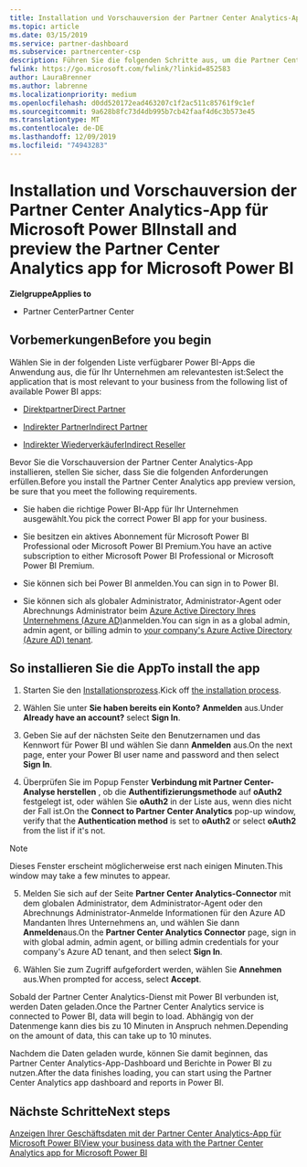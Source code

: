 ```yaml
---
title: Installation und Vorschauversion der Partner Center Analytics-App für Microsoft Power BI | Partner Center
ms.topic: article
ms.date: 03/15/2019
ms.service: partner-dashboard
ms.subservice: partnercenter-csp
description: Führen Sie die folgenden Schritte aus, um die Partner Center Analytics-APP für Power BI (für direkte Partner in CSP) zu installieren und in der Vorschau anzuzeigen.
fwlink: https://go.microsoft.com/fwlink/?linkid=852583
author: LauraBrenner
ms.author: labrenne
ms.localizationpriority: medium
ms.openlocfilehash: d0dd520172ead463207c1f2ac511c85761f9c1ef
ms.sourcegitcommit: 9a628b8fc73d4db995b7cb42faaf4d6c3b573e45
ms.translationtype: MT
ms.contentlocale: de-DE
ms.lasthandoff: 12/09/2019
ms.locfileid: "74943283"
---
```

# <a name="install-and-preview-the-partner-center-analytics-app-for-microsoft-power-bi"></a><span data-ttu-id="ebb99-103">Installation und Vorschauversion der Partner Center Analytics-App für Microsoft Power BI</span><span class="sxs-lookup"><span data-stu-id="ebb99-103">Install and preview the Partner Center Analytics app for Microsoft Power BI</span></span>

<span data-ttu-id="ebb99-104">**Zielgruppe**</span><span class="sxs-lookup"><span data-stu-id="ebb99-104">**Applies to**</span></span>

- <span data-ttu-id="ebb99-105">Partner Center</span><span class="sxs-lookup"><span data-stu-id="ebb99-105">Partner Center</span></span>

## <a name="before-you-begin"></a><span data-ttu-id="ebb99-106">Vorbemerkungen</span><span class="sxs-lookup"><span data-stu-id="ebb99-106">Before you begin</span></span>

<span data-ttu-id="ebb99-107">Wählen Sie in der folgenden Liste verfügbarer Power BI-Apps die Anwendung aus, die für Ihr Unternehmen am relevantesten ist:</span><span class="sxs-lookup"><span data-stu-id="ebb99-107">Select the application that is most relevant to your business from the following list of available Power BI apps:</span></span>
- [<span data-ttu-id="ebb99-108">Direktpartner</span><span class="sxs-lookup"><span data-stu-id="ebb99-108">Direct Partner</span></span>](https://app.powerbi.com/groups/me/getdata/services/direct-providers-partner-analytics)

- [<span data-ttu-id="ebb99-109">Indirekter Partner</span><span class="sxs-lookup"><span data-stu-id="ebb99-109">Indirect Partner</span></span>](https://app.powerbi.com/groups/me/getdata/services/indirect-providers-partner-analytics)

- [<span data-ttu-id="ebb99-110">Indirekter Wiederverkäufer</span><span class="sxs-lookup"><span data-stu-id="ebb99-110">Indirect Reseller</span></span>](https://app.powerbi.com/groups/me/getdata/services/indirect-seller-partner-analytics)

<span data-ttu-id="ebb99-111">Bevor Sie die Vorschauversion der Partner Center Analytics-App installieren, stellen Sie sicher, dass Sie die folgenden Anforderungen erfüllen.</span><span class="sxs-lookup"><span data-stu-id="ebb99-111">Before you install the Partner Center Analytics app preview version, be sure that you meet the following requirements.</span></span>

- <span data-ttu-id="ebb99-112">Sie haben die richtige Power BI-App für Ihr Unternehmen ausgewählt.</span><span class="sxs-lookup"><span data-stu-id="ebb99-112">You pick the correct Power BI app for your business.</span></span>

- <span data-ttu-id="ebb99-113">Sie besitzen ein aktives Abonnement für Microsoft Power BI Professional oder Microsoft Power BI Premium.</span><span class="sxs-lookup"><span data-stu-id="ebb99-113">You have an active subscription to either Microsoft Power BI Professional or Microsoft Power BI Premium.</span></span>

- <span data-ttu-id="ebb99-114">Sie können sich bei Power BI anmelden.</span><span class="sxs-lookup"><span data-stu-id="ebb99-114">You can sign in to Power BI.</span></span>

- <span data-ttu-id="ebb99-115">Sie können sich als globaler Administrator, Administrator-Agent oder Abrechnungs Administrator beim [Azure Active Directory Ihres Unternehmens (Azure AD)](azure-active-directory-tenants-and-partner-center.md)anmelden.</span><span class="sxs-lookup"><span data-stu-id="ebb99-115">You can sign in as a global admin, admin agent, or billing admin to [your company's Azure Active Directory (Azure AD) tenant](azure-active-directory-tenants-and-partner-center.md).</span></span>

## <a name="to-install-the-app"></a><span data-ttu-id="ebb99-116">So installieren Sie die App</span><span class="sxs-lookup"><span data-stu-id="ebb99-116">To install the app</span></span>

1. <span data-ttu-id="ebb99-117">Starten Sie den [Installationsprozess](https://app.powerbi.com/getdata/services/partneranalytics?cpcode=PartnerCenterAnalytics&getDataForceConnect=true&alwaysPromptForContentProviderCreds=true).</span><span class="sxs-lookup"><span data-stu-id="ebb99-117">Kick off [the installation process](https://app.powerbi.com/getdata/services/partneranalytics?cpcode=PartnerCenterAnalytics&getDataForceConnect=true&alwaysPromptForContentProviderCreds=true).</span></span>

2. <span data-ttu-id="ebb99-118">Wählen Sie unter **Sie haben bereits ein Konto?** **Anmelden** aus.</span><span class="sxs-lookup"><span data-stu-id="ebb99-118">Under **Already have an account?** select **Sign In**.</span></span> 

3. <span data-ttu-id="ebb99-119">Geben Sie auf der nächsten Seite den Benutzernamen und das Kennwort für Power BI und wählen Sie dann **Anmelden** aus.</span><span class="sxs-lookup"><span data-stu-id="ebb99-119">On the next page, enter your Power BI user name and password and then select **Sign In**.</span></span> 

4. <span data-ttu-id="ebb99-120">Überprüfen Sie im Popup Fenster **Verbindung mit Partner Center-Analyse herstellen** , ob die **Authentifizierungsmethode** auf **oAuth2** festgelegt ist, oder wählen Sie **oAuth2** in der Liste aus, wenn dies nicht der Fall ist.</span><span class="sxs-lookup"><span data-stu-id="ebb99-120">On the **Connect to Partner Center Analytics** pop-up window, verify that the **Authentication method** is set to **oAuth2** or select **oAuth2** from the list if it's not.</span></span> 

> [!NOTE]  
>  <span data-ttu-id="ebb99-121">Dieses Fenster erscheint möglicherweise erst nach einigen Minuten.</span><span class="sxs-lookup"><span data-stu-id="ebb99-121">This window may take a few minutes to appear.</span></span>

5. <span data-ttu-id="ebb99-122">Melden Sie sich auf der Seite **Partner Center Analytics-Connector** mit dem globalen Administrator, dem Administrator-Agent oder den Abrechnungs Administrator-Anmelde Informationen für den Azure AD Mandanten Ihres Unternehmens an, und wählen Sie dann **Anmelden**aus.</span><span class="sxs-lookup"><span data-stu-id="ebb99-122">On the **Partner Center Analytics Connector** page, sign in with global admin, admin agent, or billing admin credentials for your company's Azure AD tenant, and then select **Sign In**.</span></span>
 
6. <span data-ttu-id="ebb99-123">Wählen Sie zum Zugriff aufgefordert werden, wählen Sie **Annehmen** aus.</span><span class="sxs-lookup"><span data-stu-id="ebb99-123">When prompted for access, select **Accept**.</span></span> 

<span data-ttu-id="ebb99-124">Sobald der Partner Center Analytics-Dienst mit Power BI verbunden ist, werden Daten geladen.</span><span class="sxs-lookup"><span data-stu-id="ebb99-124">Once the Partner Center Analytics service is connected to Power BI, data will begin to load.</span></span> <span data-ttu-id="ebb99-125">Abhängig von der Datenmenge kann dies bis zu 10 Minuten in Anspruch nehmen.</span><span class="sxs-lookup"><span data-stu-id="ebb99-125">Depending on the amount of data, this can take up to 10 minutes.</span></span> 

<span data-ttu-id="ebb99-126">Nachdem die Daten geladen wurde, können Sie damit beginnen, das Partner Center Analytics-App-Dashboard und Berichte in Power BI zu nutzen.</span><span class="sxs-lookup"><span data-stu-id="ebb99-126">After the data finishes loading, you can start using the Partner Center Analytics app dashboard and reports in Power BI.</span></span>

## <a name="next-steps"></a><span data-ttu-id="ebb99-127">Nächste Schritte</span><span class="sxs-lookup"><span data-stu-id="ebb99-127">Next steps</span></span>

[<span data-ttu-id="ebb99-128">Anzeigen Ihrer Geschäftsdaten mit der Partner Center Analytics-App für Microsoft Power BI</span><span class="sxs-lookup"><span data-stu-id="ebb99-128">View your business data with the Partner Center Analytics app for Microsoft Power BI</span></span>](power-bi-app-for-direct-partners-use.md)
